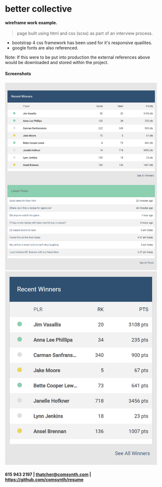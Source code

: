 # better collective
#### wireframe work example.
> page built using html and css (scss) as part of an interview process.

* bootstrap 4 css framework has been used for it's responsive quailites.
* google fonts are also referenced.

Note: If this were to be put into production the external references above would be downloaded and stored within the project.

#### Screenshots

![](thatcher_desktop.png)
![](thatcher_mobile.png)

#### 615 943 2197 |  thatcher@comsynth.com | https://github.com/comsynth/resume
